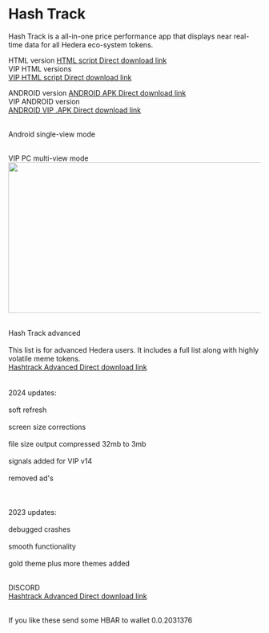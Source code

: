 # Hash Track
Hash Track is a all-in-one price performance app that displays near real-time data for all Hedera eco-system tokens.

 HTML version
 <a href="https://drive.google.com/file/d/1xaOKR4a6Tm8LHxfkZGGfyTf-5H0WV2-b/view?usp=drive_link">HTML script Direct download link</a>
 <br>VIP HTML versions</br>
  <a href="https*************************">VIP HTML script Direct download link</a>
 
  ANDROID version
 <a href="https://file.io/7V1QXHjG3Rjx"> ANDROID APK  Direct download link</a>
  <br> VIP ANDROID version </br>
  <a href="https*************"> ANDROID VIP .APK  Direct download link</a>
 
<br> Android single-view mode</br> 
 
 <br> VIP PC multi-view mode</br>
 <image src="https://i.ibb.co/GM3g2f1/Hashtrack-x.jpg" width="900" height="300" >

 <br>Hash Track advanced</br>
 <br>This list is for advanced Hedera users. It includes a full list along with highly volatile meme tokens.</br>
 <a href="https://drive.google.com/file/d/1fDUIZWZpei7zHa8p5I7uL66l4yN5DVpg/view?usp=drive_link"> Hashtrack Advanced Direct download link</a>
<br></br>
<br>2024 updates:</br>
<br> soft refresh</br>
<br>screen size corrections</br>
<br>file size output compressed 32mb to 3mb</br>
<br>signals added for VIP v14</br>
<br>removed ad's</br>
<br></br>
<br>2023 updates:</br>
<br>debugged crashes</br>
<br>smooth functionality</br>
<br> gold theme plus more themes added</br>

 <br>DISCORD</br>
 <a href="https://discord.gg/mg7gbPvn"> Hashtrack Advanced Direct download link</a>
 
 <br> If you like these send some HBAR to wallet 0.0.2031376</br>
 
 

